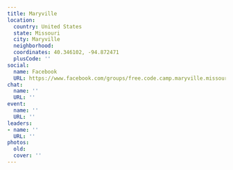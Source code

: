 ```yaml
---
title: Maryville
location:
  country: United States
  state: Missouri
  city: Maryville
  neighborhood: 
  coordinates: 40.346102, -94.872471
  plusCode: ''
social:
  name: Facebook
  URL: https://www.facebook.com/groups/free.code.camp.maryville.missouri
chat:
  name: ''
  URL: ''
event:
  name: ''
  URL: ''
leaders:
- name: ''
  URL: ''
photos:
  old: 
  cover: ''
---
```

